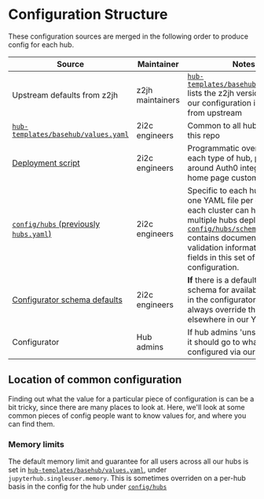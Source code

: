 # Configuration Structure

These configuration sources are merged in the following order to produce config
for each hub.

| Source | Maintainer | Notes |
| - | - | - |
| Upstream defaults from z2jh | z2jh maintainers | [`hub-templates/basehub/Chart.yaml`](https://github.com/2i2c-org/pilot-hubs/blob/master/hub-templates/basehub/Chart.yaml) lists the z2jh version. Most of our configuration is directly from upstream | 
| [`hub-templates/basehub/values.yaml`](https://github.com/2i2c-org/pilot-hubs/blob/master/hub-templates/basehub/values.yaml) | 2i2c engineers | Common to all hubs run from this repo |
| [Deployment script](https://github.com/2i2c-org/pilot-hubs/blob/master/deploy) | 2i2c engineers | Programmatic overrides for each type of hub, particularly around Auth0 integration and home page customization |
| [`config/hubs` (previously `hubs.yaml`)](https://github.com/2i2c-org/pilot-hubs/blob/master/config/hubs) | 2i2c engineers | Specific to each hub. There is one YAML file per cluster, and each cluster can have multiple hubs deployed.  [`config/hubs/schema.yaml`](https://github.com/2i2c-org/pilot-hubs/blob/master/config/hubs/schema.yaml) contains documentation and validation information for fields in this set of configuration. |
| [Configurator schema defaults](https://github.com/2i2c-org/pilot-hubs/blob/6248cf84f2e888cb89bbb75e591e9507dabf6f3c/hub-templates/basehub/values.yaml#L125) | 2i2c engineers | **If** there is a default set in the schema for available options in the configurator, it will always override the config elsewhere in our YAML files | 
| Configurator | Hub admins | If hub admins 'unset' a value, it should go to what's configured via our yaml files|

## Location of common configuration

Finding out what the value for a particular piece of configuration is can be
a bit tricky, since there are many places to look at. Here, we'll look at some common
pieces of config people want to know values for, and where you can find them.

### Memory limits

The default memory limit and guarantee for all users across all our hubs is set
in [`hub-templates/basehub/values.yaml`](https://github.com/2i2c-org/pilot-hubs/blob/master/hub-templates/basehub/values.yaml#L104),
under `jupyterhub.singleuser.memory`. This is sometimes overriden on a per-hub
basis in the config for the hub under [`config/hubs`](https://github.com/2i2c-org/pilot-hubs/blob/master/config/hubs)